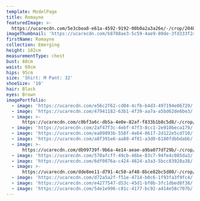 ```yaml
---
template: ModelPage
title: Romayne
featuredImage: >-
  https://ucarecdn.com/5e3cbea8-e61a-4592-9192-00b0a2a3a26e/-/crop/2048x1176/0,0/-/preview/
imageThumbnail: 'https://ucarecdn.com/b8788ae3-5c59-4ae9-80de-3fd333f2a354/'
firstName: Romayne
collection: Emerging
height: 182cm
measurementType: chest
bust: 88cm
waist: 69cm
hips: 95cm
size: 'Shirt: M Pant: 32'
shoeSize: '10'
hair: Black
eyes: Brown
imagePortfolio:
  - image: 'https://ucarecdn.com/e56c2f62-cd04-4cfb-b4d3-497194e06729/'
  - image: 'https://ucarecdn.com/47941182-63b1-4f39-aa7a-a5bd62de6be3/'
  - image: >-
      https://ucarecdn.com/c0bf3a6c-db5a-4e0e-82af-f833b1b8c5d8/-/crop/1113x1587/106,357/-/preview/
  - image: 'https://ucarecdn.com/2af47f3c-4ebf-47f3-8cc1-2e910beca179/'
  - image: 'https://ucarecdn.com/ea09893b-558f-4e64-8617-2d122e5cd710/'
  - image: 'https://ucarecdn.com/a8f391e6-aa88-4f81-a3d0-6180fdbbdabb/'
  - image: >-
      https://ucarecdn.com/db99739f-9b6a-4e14-aeae-a9ba077df29b/-/crop/1367x1967/0,81/-/preview/
  - image: 'https://ucarecdn.com/570afcff-49cb-46be-83c7-94fe4c085da3/'
  - image: 'https://ucarecdn.com/6df0876a-c424-4624-a3a3-5bcc83928a38/'
  - image: >-
      https://ucarecdn.com/dde8ee11-d791-4c50-af48-8bce82bc5d80/-/crop/1141x1461/0,14/-/preview/
  - image: 'https://ucarecdn.com/d72a5a2f-f51e-4714-b0c6-1f93fa3f9fc4/'
  - image: 'https://ucarecdn.com/e4277547-d53c-45d1-bf0b-3fc1dbed8f38/'
  - image: 'https://ucarecdn.com/54e1e996-c81c-4177-bc92-a414e58c707b/'
---
```


